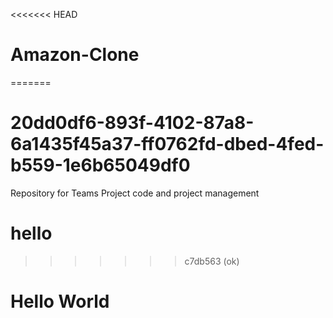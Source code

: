 <<<<<<< HEAD
# Amazon-Clone
=======
# 20dd0df6-893f-4102-87a8-6a1435f45a37-ff0762fd-dbed-4fed-b559-1e6b65049df0
Repository for Teams Project code and project management
# hello
>>>>>>> c7db563 (ok)
# Hello World